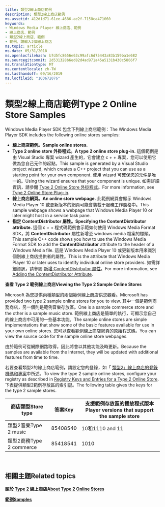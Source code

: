 ```yaml
---
title: 類型2線上商店範例
description: 類型2線上商店範例
ms.assetid: 412d1d71-61ee-4686-ae2f-7158ca471060
keywords:
- Windows Media Player 線上商店、範例
- 線上商店、範例
- 類型2線上商店、範例
- 範例，請輸入2個線上商店
ms.topic: article
ms.date: 05/31/2018
ms.openlocfilehash: b7d5fc8656e63c99afc6d75443a83b159ba1e682
ms.sourcegitcommit: 2d531328b6ed82d4ad971a45a5131b430c5866f7
ms.translationtype: MT
ms.contentlocale: zh-TW
ms.lasthandoff: 09/16/2019
ms.locfileid: "103672076"
---
```

# <a name="type-2-online-store-samples"></a><span data-ttu-id="4b721-107">類型2線上商店範例</span><span class="sxs-lookup"><span data-stu-id="4b721-107">Type 2 Online Store Samples</span></span>

<span data-ttu-id="4b721-108">Windows Media Player SDK 包含下列線上商店範例：</span><span class="sxs-lookup"><span data-stu-id="4b721-108">The Windows Media Player SDK includes the following online stores samples:</span></span>

-   <span data-ttu-id="4b721-109">**線上商店範例。**</span><span class="sxs-lookup"><span data-stu-id="4b721-109">**Sample online stores.**</span></span>
-   <span data-ttu-id="4b721-110">**Type 2 online store 外掛程式。**</span><span class="sxs-lookup"><span data-stu-id="4b721-110">**A type 2 online store plug-in.**</span></span> <span data-ttu-id="4b721-111">這個範例是由 Visual Studio 專案 wizard 產生的，它會建立 c + + 專案，您可以使用它做為您自己元件的起點。</span><span class="sxs-lookup"><span data-stu-id="4b721-111">This sample is generated by a Visual Studio project wizard, which creates a C++ project that you can use as a starting point for your own component.</span></span> <span data-ttu-id="4b721-112">使用 wizard 可確保您的元件是唯一的。</span><span class="sxs-lookup"><span data-stu-id="4b721-112">Using the wizard ensures that your component is unique.</span></span> <span data-ttu-id="4b721-113">如需詳細資訊，請參閱 [Type 2 Online Store 外掛程式](type-2-online-store-plug-in.md)。</span><span class="sxs-lookup"><span data-stu-id="4b721-113">For more information, see [Type 2 Online Store Plug-in](type-2-online-store-plug-in.md).</span></span>
-   <span data-ttu-id="4b721-114">**線上商店網頁。**</span><span class="sxs-lookup"><span data-stu-id="4b721-114">**An online store webpage.**</span></span> <span data-ttu-id="4b721-115">此範例網頁會顯示 Windows Media Player 10 或更新版本的網頁可能會裝載于服務工作窗格中。</span><span class="sxs-lookup"><span data-stu-id="4b721-115">This sample webpage shows a webpage that Windows Media Player 10 or later might host in a service task pane.</span></span>
-   <span data-ttu-id="4b721-116">**指定 ContentDistributor 屬性。**</span><span class="sxs-lookup"><span data-stu-id="4b721-116">**Specifying the ContentDistributor attribute.**</span></span> <span data-ttu-id="4b721-117">這個 c + + 程式碼範例會示範如何使用 Windows Media Format SDK，將 **ContentDistributor** 屬性新增至 windows media 檔案的標頭。</span><span class="sxs-lookup"><span data-stu-id="4b721-117">This sample C++ code shows you how to use the Windows Media Format SDK to add the **ContentDistributor** attribute to the header of a Windows Media file.</span></span> <span data-ttu-id="4b721-118">這是 Windows Media Player 10 或更新版本用來識別個別線上商店提供者的屬性。</span><span class="sxs-lookup"><span data-stu-id="4b721-118">This is the attribute that Windows Media Player 10 or later uses to identify individual online store providers.</span></span> <span data-ttu-id="4b721-119">如需詳細資訊，請參閱 [新增 ContentDistributor 屬性](adding-the-contentdistributor-attribute.md)。</span><span class="sxs-lookup"><span data-stu-id="4b721-119">For more information, see [Adding the ContentDistributor Attribute](adding-the-contentdistributor-attribute.md).</span></span>

<span data-ttu-id="4b721-120">**查看 Type 2 範例線上商店**</span><span class="sxs-lookup"><span data-stu-id="4b721-120">**Viewing the Type 2 Sample Online Stores**</span></span>

<span data-ttu-id="4b721-121">Microsoft 為您提供兩種類型的兩個範例線上商店供您觀看。</span><span class="sxs-lookup"><span data-stu-id="4b721-121">Microsoft has provided two type 2 sample online stores for you to view.</span></span> <span data-ttu-id="4b721-122">其中一個是範例商務商店，另一個則是範例音樂存放區。</span><span class="sxs-lookup"><span data-stu-id="4b721-122">One is a sample commerce store and the other is a sample music store.</span></span> <span data-ttu-id="4b721-123">範例線上商店是簡單的執行，可顯示您自己的線上商店中可用的一些基本功能。</span><span class="sxs-lookup"><span data-stu-id="4b721-123">The sample online stores are simple implementations that show some of the basic features available for use in your own online stores.</span></span> <span data-ttu-id="4b721-124">您可以查看範例線上商店網頁的原始程式碼。</span><span class="sxs-lookup"><span data-stu-id="4b721-124">You can view the source code for the sample online store webpages.</span></span>

<span data-ttu-id="4b721-125">由於範例可從網際網路取得，因此將會以其他功能及時更新。</span><span class="sxs-lookup"><span data-stu-id="4b721-125">Because the samples are available from the Internet, they will be updated with additional features from time to time.</span></span>

<span data-ttu-id="4b721-126">若要查看類型2的線上商店範例，請設定您的登錄，如「 [類型2」線上商店的登錄機碼和專案](registry-keys-and-entries-for-a-type-2-online-store.md)中所述。</span><span class="sxs-lookup"><span data-stu-id="4b721-126">To view the type 2 sample online stores, configure your registry as described in [Registry Keys and Entries for a Type 2 Online Store](registry-keys-and-entries-for-a-type-2-online-store.md).</span></span> <span data-ttu-id="4b721-127">下表提供類型2範例存放區的索引鍵。</span><span class="sxs-lookup"><span data-stu-id="4b721-127">The following table gives the keys for the type 2 sample stores.</span></span>



| <span data-ttu-id="4b721-128">商店類型</span><span class="sxs-lookup"><span data-stu-id="4b721-128">Store type</span></span>      | <span data-ttu-id="4b721-129">答案</span><span class="sxs-lookup"><span data-stu-id="4b721-129">Key</span></span>  | <span data-ttu-id="4b721-130">支援範例存放區的播放程式版本</span><span class="sxs-lookup"><span data-stu-id="4b721-130">Player versions that support the sample store</span></span> |
|-----------------|------|-----------------------------------------------|
| <span data-ttu-id="4b721-131">類型2音樂</span><span class="sxs-lookup"><span data-stu-id="4b721-131">Type 2 music</span></span>    | <span data-ttu-id="4b721-132">8540</span><span class="sxs-lookup"><span data-stu-id="4b721-132">8540</span></span> | <span data-ttu-id="4b721-133">10和11</span><span class="sxs-lookup"><span data-stu-id="4b721-133">10 and 11</span></span>                                     |
| <span data-ttu-id="4b721-134">類型2商務</span><span class="sxs-lookup"><span data-stu-id="4b721-134">Type 2 commerce</span></span> | <span data-ttu-id="4b721-135">8541</span><span class="sxs-lookup"><span data-stu-id="4b721-135">8541</span></span> | <span data-ttu-id="4b721-136">10</span><span class="sxs-lookup"><span data-stu-id="4b721-136">10</span></span>                                            |



 

## <a name="related-topics"></a><span data-ttu-id="4b721-137">相關主題</span><span class="sxs-lookup"><span data-stu-id="4b721-137">Related topics</span></span>

<dl> <dt>

[<span data-ttu-id="4b721-138">**關於 Type 2 線上商店**</span><span class="sxs-lookup"><span data-stu-id="4b721-138">**About Type 2 Online Stores**</span></span>](about-type-2-online-stores.md)
</dt> <dt>

[<span data-ttu-id="4b721-139">**範例**</span><span class="sxs-lookup"><span data-stu-id="4b721-139">**Samples**</span></span>](samples.md)
</dt> </dl>

 

 





